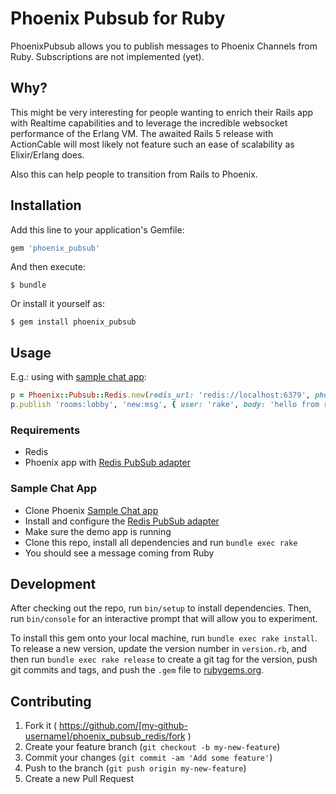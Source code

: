 # Phoenix Pubsub for Ruby

PhoenixPubsub allows you to publish messages to Phoenix Channels from Ruby. Subscriptions are not implemented (yet).

## Why?

This might be very interesting for people wanting to enrich their Rails app with Realtime capabilities and to leverage the incredible websocket performance of the Erlang VM.
The awaited Rails 5 release with ActionCable will most likely not feature such an ease of scalability as Elixir/Erlang does.

Also this can help people to transition from Rails to Phoenix.

## Installation

Add this line to your application's Gemfile:

```ruby
gem 'phoenix_pubsub'
```

And then execute:

    $ bundle

Or install it yourself as:

    $ gem install phoenix_pubsub

## Usage

E.g.: using with [sample chat app](https://github.com/chrismccord/phoenix_chat_example):

```ruby
p = Phoenix::Pubsub::Redis.new(redis_url: 'redis://localhost:6379', phoenix_class: 'Chat.PubSub')
p.publish 'rooms:lobby', 'new:msg', { user: 'rake', body: 'hello from ruby!' }
```

### Requirements

  - Redis
  - Phoenix app with [Redis PubSub adapter](https://github.com/phoenixframework/phoenix_pubsub_redis)

### Sample Chat App

  - Clone Phoenix [Sample Chat app](https://github.com/chrismccord/phoenix_chat_example)
  - Install and configure the [Redis PubSub adapter](https://github.com/phoenixframework/phoenix_pubsub_redis)
  - Make sure the demo app is running
  - Clone this repo, install all dependencies and run `bundle exec rake`
  - You should see a message coming from Ruby

## Development

After checking out the repo, run `bin/setup` to install dependencies. Then, run `bin/console` for an interactive prompt that will allow you to experiment.

To install this gem onto your local machine, run `bundle exec rake install`. To release a new version, update the version number in `version.rb`, and then run `bundle exec rake release` to create a git tag for the version, push git commits and tags, and push the `.gem` file to [rubygems.org](https://rubygems.org).

## Contributing

1. Fork it ( https://github.com/[my-github-username]/phoenix_pubsub_redis/fork )
2. Create your feature branch (`git checkout -b my-new-feature`)
3. Commit your changes (`git commit -am 'Add some feature'`)
4. Push to the branch (`git push origin my-new-feature`)
5. Create a new Pull Request
